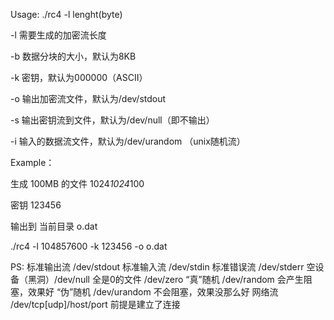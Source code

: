 Usage: ./rc4 -l lenght(byte)

  -l 需要生成的加密流长度
  
  -b 数据分块的大小，默认为8KB

  -k 密钥，默认为000000（ASCII）

  -o 输出加密流文件，默认为/dev/stdout 

  -s 输出密钥流到文件，默认为/dev/null（即不输出）
  
  -i 输入的数据流文件，默认为/dev/urandom （unix随机流）


Example：

  生成 100MB 的文件 1024*1024*100

  密钥 123456

  输出到 当前目录 o.dat

  ./rc4 -l 104857600 -k 123456 -o o.dat
  
PS:
    标准输出流 /dev/stdout
    标准输入流 /dev/stdin
    标准错误流 /dev/stderr
    空设备（黑洞）/dev/null
    全是0的文件 /dev/zero
    “真”随机 /dev/random 会产生阻塞，效果好
    “伪”随机 /dev/urandom 不会阻塞，效果没那么好
    网络流 /dev/tcp[udp]/host/port 前提是建立了连接
